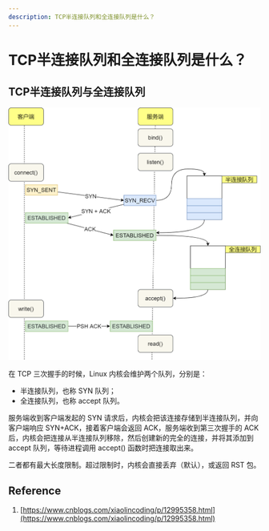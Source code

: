 ```yaml
---
description: TCP半连接队列和全连接队列是什么？
---
```


# TCP半连接队列和全连接队列是什么？

## TCP半连接队列与全连接队列

![](../../.gitbook/assets/image%20%283%29.png)

在 TCP 三次握手的时候，Linux 内核会维护两个队列，分别是：

* 半连接队列，也称 SYN 队列；
* 全连接队列，也称 accept 队列。

服务端收到客户端发起的 SYN 请求后，内核会把该连接存储到半连接队列，并向客户端响应 SYN+ACK，接着客户端会返回 ACK，服务端收到第三次握手的 ACK 后，内核会把连接从半连接队列移除，然后创建新的完全的连接，并将其添加到 accept 队列，等待进程调用 accept\(\) 函数时把连接取出来。

二者都有最大长度限制。超过限制时，内核会直接丢弃（默认），或返回 RST 包。

## Reference

1. [https://www.cnblogs.com/xiaolincoding/p/12995358.html](https://www.cnblogs.com/xiaolincoding/p/12995358.html)

